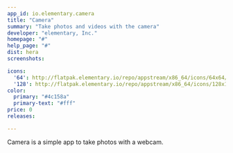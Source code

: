 ```yaml
---
app_id: io.elementary.camera
title: "Camera"
summary: "Take photos and videos with the camera"
developer: "elementary, Inc."
homepage: "#"
help_page: "#"
dist: hera
screenshots:

icons:
  '64': http://flatpak.elementary.io/repo/appstream/x86_64/icons/64x64/io.elementary.camera.png
  '128': http://flatpak.elementary.io/repo/appstream/x86_64/icons/128x128/io.elementary.camera.png
color:
  primary: "#4c158a"
  primary-text: "#fff"
price: 0
releases:

---
```


Camera is a simple app to take photos with a webcam.
